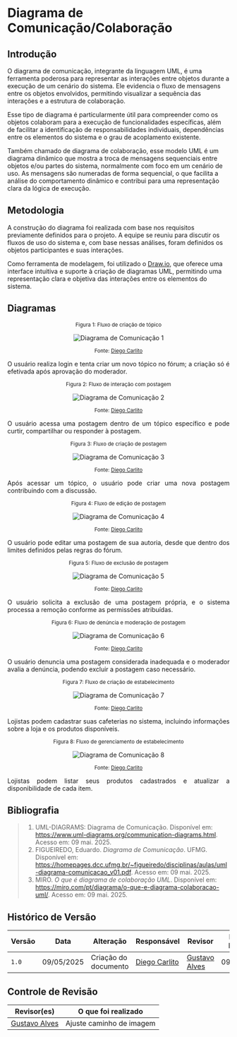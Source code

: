 # Diagrama de Comunicação/Colaboração

## Introdução

O diagrama de comunicação, integrante da linguagem UML, é uma ferramenta poderosa para representar as interações entre objetos durante a execução de um cenário do sistema. Ele evidencia o fluxo de mensagens entre os objetos envolvidos, permitindo visualizar a sequência das interações e a estrutura de colaboração.<br>

Esse tipo de diagrama é particularmente útil para compreender como os objetos colaboram para a execução de funcionalidades específicas, além de facilitar a identificação de responsabilidades individuais, dependências entre os elementos do sistema e o grau de acoplamento existente.<br>

Também chamado de diagrama de colaboração, esse modelo UML é um diagrama dinâmico que mostra a troca de mensagens sequenciais entre objetos e/ou partes do sistema, normalmente com foco em um cenário de uso. As mensagens são numeradas de forma sequencial, o que facilita a análise do comportamento dinâmico e contribui para uma representação clara da lógica de execução.

## Metodologia

A construção do diagrama foi realizada com base nos requisitos previamente definidos para o projeto. A equipe se reuniu para discutir os fluxos de uso do sistema e, com base nessas análises, foram definidos os objetos participantes e suas interações.<br>

Como ferramenta de modelagem, foi utilizado o [Draw.io](https://app.diagrams.net/), que oferece uma interface intuitiva e suporte à criação de diagramas UML, permitindo uma representação clara e objetiva das interações entre os elementos do sistema.

## Diagramas

<p align="center"><sub>Figura 1: Fluxo de criação de tópico</sub></p>

<p align="center">
  <img src="../Modelagem/foco2/Diagrama-de-Comunicacao-1.png" alt="Diagrama de Comunicação 1">
</p>

<p align="center"><sub>Fonte: <a href="https://github.com/DiegoCarlito">Diego Carlito</a></sub></p>

<p align="justify">O usuário realiza login e tenta criar um novo tópico no fórum; a criação só é efetivada após aprovação do moderador.</p>

<p align="center"><sub>Figura 2: Fluxo de interação com postagem</sub></p>

<p align="center">
  <img src="../Modelagem/foco2/Diagrama-de-Comunicacao-2.png" alt="Diagrama de Comunicação 2">
</p>

<p align="center"><sub>Fonte: <a href="https://github.com/DiegoCarlito">Diego Carlito</a></sub></p>

<p align="justify">O usuário acessa uma postagem dentro de um tópico específico e pode curtir, compartilhar ou responder à postagem.</p>

<p align="center"><sub>Figura 3: Fluxo de criação de postagem</sub></p>

<p align="center">
  <img src="../Modelagem/foco2/Diagrama-de-Comunicacao-3.png" alt="Diagrama de Comunicação 3">
</p>

<p align="center"><sub>Fonte: <a href="https://github.com/DiegoCarlito">Diego Carlito</a></sub></p>

<p align="justify">Após acessar um tópico, o usuário pode criar uma nova postagem contribuindo com a discussão.</p>

<p align="center"><sub>Figura 4: Fluxo de edição de postagem</sub></p>

<p align="center">
  <img src="../Modelagem/foco2/Diagrama-de-Comunicacao-4.png" alt="Diagrama de Comunicação 4">
</p>

<p align="center"><sub>Fonte: <a href="https://github.com/DiegoCarlito">Diego Carlito</a></sub></p>

<p align="justify">O usuário pode editar uma postagem de sua autoria, desde que dentro dos limites definidos pelas regras do fórum.</p>

<p align="center"><sub>Figura 5: Fluxo de exclusão de postagem</sub></p>

<p align="center">
  <img src="../Modelagem/foco2/Diagrama-de-Comunicacao-5.png" alt="Diagrama de Comunicação 5">
</p>

<p align="center"><sub>Fonte: <a href="https://github.com/DiegoCarlito">Diego Carlito</a></sub></p>

<p align="justify">O usuário solicita a exclusão de uma postagem própria, e o sistema processa a remoção conforme as permissões atribuídas.</p>

<p align="center"><sub>Figura 6: Fluxo de denúncia e moderação de postagem</sub></p>

<p align="center">
  <img src="../Modelagem/foco2/Diagrama-de-Comunicacao-6.png" alt="Diagrama de Comunicação 6">
</p>

<p align="center"><sub>Fonte: <a href="https://github.com/DiegoCarlito">Diego Carlito</a></sub></p>

<p align="justify">O usuário denuncia uma postagem considerada inadequada e o moderador avalia a denúncia, podendo excluir a postagem caso necessário.</p>

<p align="center"><sub>Figura 7: Fluxo de criação de estabelecimento</sub></p>

<p align="center">
  <img src="../Modelagem/foco2/Diagrama-de-Comunicacao-7.png" alt="Diagrama de Comunicação 7">
</p>

<p align="center"><sub>Fonte: <a href="https://github.com/DiegoCarlito">Diego Carlito</a></sub></p>

<p align="justify">Lojistas podem cadastrar suas cafeterias no sistema, incluindo informações sobre a loja e os produtos disponíveis.</p>

<p align="center"><sub>Figura 8: Fluxo de gerenciamento de estabelecimento</sub></p>

<p align="center">
  <img src="../Modelagem/foco2/Diagrama-de-Comunicacao-8.png" alt="Diagrama de Comunicação 8">
</p>

<p align="center"><sub>Fonte: <a href="https://github.com/DiegoCarlito">Diego Carlito</a></sub></p>

<p align="justify">Lojistas podem listar seus produtos cadastrados e atualizar a disponibilidade de cada item.</p>

## Bibliografia

> 1. UML-DIAGRAMS: Diagrama de Comunicação. Disponível em: https://www.uml-diagrams.org/communication-diagrams.html. Acesso em: 09 mai. 2025.
> 2. FIGUEIREDO, Eduardo. *Diagrama de Comunicação*. UFMG. Disponível em: https://homepages.dcc.ufmg.br/~figueiredo/disciplinas/aulas/uml-diagrama-comunicacao_v01.pdf. Acesso em: 09 mai. 2025.
> 3. MIRO. *O que é diagrama de colaboração UML*. Disponível em: https://miro.com/pt/diagrama/o-que-e-diagrama-colaboracao-uml/. Acesso em: 09 mai. 2025.

## Histórico de Versão

| Versão | Data       | Alteração            | Responsável                                   | Revisor | Data da Revisão |
| ------ | ---------- | -------------------- | --------------------------------------------- | ------- | --------------- |
| `1.0`  | 09/05/2025 | Criação do documento | [Diego Carlito](https://github.com/DiegoCarlito) | [Gustavo Alves](https://github.com/gustaallves)       | 09/05/2025               |

## Controle de Revisão

| Revisor(es) | O que foi realizado |
| ----------- | ------------------- |
| [Gustavo Alves](https://github.com/gustaallves)         | Ajuste caminho de imagem                   |
